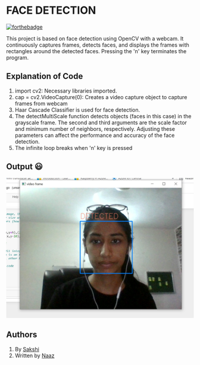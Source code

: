 # FACE DETECTION

[![forthebadge](https://forthebadge.com/images/badges/made-with-python.svg)](https://forthebadge.com)

This project is based on face detection using OpenCV with a webcam. It continuously captures frames, detects faces, and displays the frames with rectangles around the detected faces. Pressing the 'n' key terminates the program.

## Explanation of Code
1) import cv2: Necessary libraries imported.
2) cap = cv2.VideoCapture(0): Creates a video capture object to capture frames from webcam
3) Haar Cascade  Classifier is  used for face detection.
4) The detectMultiScale function detects objects (faces in this case) in the grayscale frame. The second and third arguments are the scale factor and minimum number of neighbors, respectively. Adjusting these parameters can affect the performance and accuracy of the face detection.
5) The infinite loop breaks when 'n' key is pressed



## Output :smiley:
<img width="528" alt="figure" src="https://github.com/naazkakria/face_recognition_/blob/main/image_detected.jpeg">

## Authors
1) By [Sakshi](https://github.com/sakshid2706)
2) Written by [Naaz](https://github.com/naazkakria)



